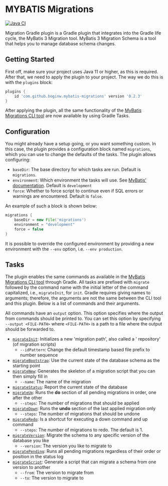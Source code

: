 # MYBATIS Migrations

[![Java CI](https://github.com/boginw/migrations-gradle-plugin/actions/workflows/java.yml/badge.svg)](https://github.com/boginw/migrations-gradle-plugin/actions/workflows/java.yml)

Migration Gradle plugin is a Gradle plugin that integrates into the Gradle life cycle, the MyBatis 3 Migration tool.
MyBatis 3 Migration Schema is a tool that helps you to manage database schema changes.

## Getting Started

First off, make sure your project uses Java 11 or higher, as this is required. After that, we need to apply the plugin
to your project. The way we do this is with the `plugins` block:

```groovy
plugins {
    id 'com.github.boginw.mybatis-migrations' version '0.2.3'
}
```

After applying the plugin, all the same functionality of
the [MyBatis Migrations CLI tool](http://mybatis.org/migrations/index.html) are now available by using Gradle Tasks.

## Configuration

You might already have a setup going, or you want something custom. In this case, the plugin provides a configuration
block named `migrations`, which you can use to change the defaults of the tasks. The plugin allows configuring:

* `baseDir`: The base directory for which tasks are run. Default is `migrations`.
* `environment`: Which environment the tasks will use.
  See [MyBatis' documentation](http://mybatis.org/migrations/migrate.html). Default is `development`
* `force`: Whether to force script to continue even if SQL errors or warnings are encountered. Default is `false`.

An example of such a block is shown below:

```groovy
migrations {
    baseDir = new File('migrations')
    environment = "development"
    force = false
}
```

It is possible to override the configured environment by providing a new environment with the `--env` option,
i.e. `--env production`.

## Tasks

The plugin enables the same commands as available in
the [MyBatis Migrations CLI tool](http://mybatis.org/migrations/migrate.html) through Gradle. All tasks are prefixed
with `migrate` followed by the command name with the initial letter of the command capitalized, i.e., `migrateInit`,
for `init`. Gradle requires giving names to arguments; therefore, the arguments are not the same between the CLI tool
and this plugin. Below is a list of commands and their arguments.

All commands have an `output` option. This option specifies where the output from commands should be printed to. You can
set this option by specifying `--output <FILE-PATH>` where `<FILE-PATH>` is a path to a file where the output should be
forwarded to.

* [`migrateInit`](http://mybatis.org/migrations/init.html): Initializes a new 'migration path', also called a '
  repository' (of migration scripts)
    * `--idPattern`: Change the default timestamp based file prefix to number sequence
* [`migrateBootstrap`](http://mybatis.org/migrations/bootstrap.html): Use the current state of the database schema as
  the starting point
* [`migrateNew`](http://mybatis.org/migrations/new.html): Generates the skeleton of a migration script that you can then
  simply fill in
    * `--name`: The name of the migration
* [`migrateStatus`](http://mybatis.org/migrations/status.html): Report the current state of the database
* [`migrateUp`](http://mybatis.org/migrations/updown.html): Runs the **do** section of all pending migrations in order,
  one after the other
    * `--steps`: The number of migrations that should be applied
* [`migrateDown`](http://mybatis.org/migrations/updown.html): Runs the **undo** section of the last applied migration
  only
    * `--steps`: The number of migrations that should be undone
* [`migrateRedo`](http://mybatis.org/migrations/redo.html): Is a shortcut for executing a down command and up command
    * `--steps`: The number of migrations to redo. The default is 1.
* [`migrateVersion`](http://mybatis.org/migrations/version.html): Migrate the schema to any specific version of the
  database you like
    * `--version`: The version you like to migrate to
* [`migratePending`](http://mybatis.org/migrations/pending.html): Runs all pending migrations regardless of their order
  or position in the status log
* [`migrateScript`](http://mybatis.org/migrations/script.html): Generate a script that can migrate a schema from one
  version to another
    * `--from`: The version to migrate from
    * `--to`: The version to migrate to

